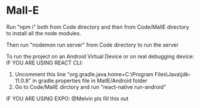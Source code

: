 # Mall-E

Run "npm i" both from Code directory and then from Code/MallE directory to install all the node modules.

Then run "nodemon run server" from Code directory to run the server

To run the project on an Android Virtual Device or on real debugging device:
IF YOU ARE USING REACT CLI:

1. Uncomment this line "org.gradle.java.home=C:\\Program Files\\Java\\jdk-11.0.8" in gradle.properties file in MallE/Android folder
2. Go to Code/MallE dirctory and run "react-native run-android"

IF YOU ARE USING EXPO:
@Melvin pls fill this out
